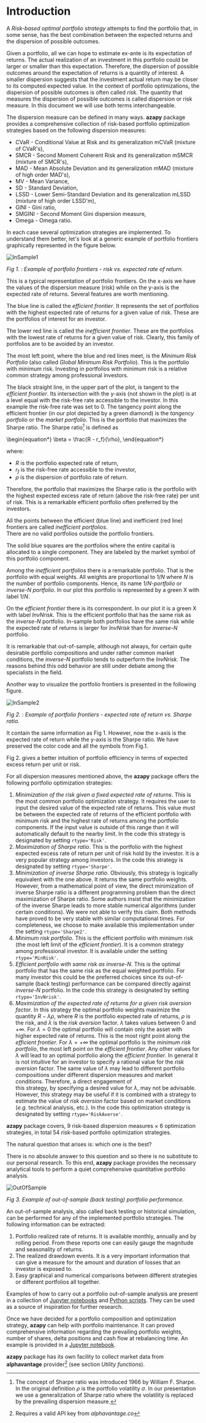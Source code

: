 
# Introduction

A *Risk-based optimal portfolio strategy* attempts to find the
portfolio that, in some sense, has the best combination between the expected
returns and the dispersion of possible outcomes.

Given a portfolio, all we can hope to
estimate ex-ante is its expectation of returns.
The actual realization of
an investment in this portfolio could be larger or smaller than this
expectation. Therefore, the dispersion of possible
outcomes around the expectation of returns is a quantity of interest.
A smaller dispersion suggests that the investment actual
return may be closer to its computed expected value. In the context of
portfolio optimizations, the dispersion of possible outcomes is often called
*risk*.
The quantity that measures the dispersion of possible outcomes is called
dispersion
or risk measure. In this document we will use both terms
interchangeable.

The dispersion measure can be defined in many ways. **azapy** package
provides a comprehensive collection of risk-based portfolio optimization
strategies based on the following dispersion measures:

* CVaR - Conditional Value at Risk and its generalization
 mCVaR (mixture of CVaR's),
* SMCR - Second Moment Coherent Risk and its generalization mSMCR
(mixture of SMCR's),
* MAD - Mean Absolute Deviation and its generalization mMAD
(mixture of high order MAD's),
* MV - Mean Variance,
* SD - Standard Deviation,
* LSSD - Lower Semi-Standard Deviation and its generalization mLSSD
(mixture of high order LSSD'm),
* GINI - Gini ratio,
* SMGINI - Second Moment Gini dispersion measure,
* Omega - Omega ratio.

In each case several optimization strategies are implemented. To
understand them better, let's look at a generic example of portfolio frontiers
graphically represented in the figure below.


![InSample1](../graphics/frontiers_1.png)

_Fig 1. : Example of portfolio frontiers - risk vs. expected rate of return._


This is a typical representation of portfolio frontiers. On the x-axis we
have the values of the dispersion measure (risk) while on the y-axis
is the expected rate of returns. Several features are worth mentioning.

The blue line is called the *efficient frontier*. It represents
the set of portfolios with the highest expected rate of returns for a
given value of risk. These are the portfolios of interest for an investor.

The lower
red line is called the *inefficient frontier*. These are the portfolios
with the lowest rate of returns for a given value of risk. Clearly, this
family of portfolios are to be avoided by an investor.

The most left point, where the blue and red lines meet, is the
*Minimum Risk Portfolio* (also called *Global Minimum Risk Portfolio*).
This is the portfolio with minimum risk. Investing
in portfolios with minimum risk is a relative common strategy among
professional investors.

The black straight line, in the upper part of the plot, is tangent to the
*efficient frontier*. Its intersection with the y-axis (not shown in the plot)
is at a level equal with the risk-free rate accessible to the investor.
In this example the risk-free rate was set to 0. The
tangency point along the efficient frontier (in our plot depicted by a green
diamond) is the
*tangency portfolio* or the *market portfolio*. This is the portfolio
that maximizes the Sharpe ratio. The Sharpe ratio[^sharpe] is defined as

\begin{equation*}
  \beta = \frac{R - r_f}{\rho},
\end{equation*}

where:

* $R$ is the portfolio expected rate of return,
* $r_f$ is the risk-free rate accessible to the investor,
* $\rho$ is the dispersion of portfolio rate of return.

Therefore, the portfolio that maximizes the Sharpe ratio is the portfolio
with the highest expected excess rate of return (above the risk-free rate)
per unit of risk. This is a remarkable efficient portfolio often preferred by
the investors.

All the points between the efficient (blue line) and
inefficient (red line) frontiers are called *inefficient portfolios*.  
There are no valid portfolios outside the portfolio frontiers.

The solid blue squares are the portfolios where the
entire capital is allocated to a single component. They are labeled by
the market symbol of this portfolio component.

Among the *inefficient portfolios* there is a remarkable portfolio. That is
the portfolio with equal weights. All weights
are proportional to $1/N$ where $N$ is the number of portfolio
components. Hence, its name $1/N$*-portfolio* or *inverse-N portfolio*.
In our plot this portfolio is represented by a green X with label $1/N$.

On the *efficient frontier* there is its correspondent. In our plot
it is a green X with label *InvNrisk*. This is the efficient portfolio
that has the same risk as the
*inverse-N* portfolio. In-sample both portfolios have the same risk while
the expected rate of returns is larger for *InvNrisk*  than
for *inverse-N* portfolio.

It is remarkable that out-of-sample, although not always,
for certain quite desirable portfolio compositions and
under rather common market conditions, the *inverse-N* portfolio tends to
outperform the *InvNrisk*. The reasons behind this odd behavior are still
under debate among the specialists in the field.

Another way to visualize the portfolio frontiers is presented in the following
figure.

![InSample2](../graphics/frontiers_2.png)

_Fig 2. : Example of portfolio frontiers - expected rate of return vs. Sharpe ratio._

It contain the same information as Fig 1. However, now the
x-axis is the expected rate of return while the y-axis is the Sharpe ratio.
We have preserved the color code and all the symbols from Fig.1.

Fig 2. gives a better intuition of portfolio efficiency in terms of
expected excess return per unit or risk.


For all dispersion measures mentioned above, the **azapy** package offers
the following portfolio optimization strategies:

1. *Minimization of the risk given a fixed expected rate of returns*. This is
the most common portfolio optimization strategy.  It requires the user to
input the desired value of the expected rate of returns. This value must be
between the expected rate of returns of the efficient portfolio with minimum
risk and the highest rate of returns among the portfolio components. If
the input value is outside of this range than it will automatically default
to the nearby limit. In the code this strategy is designated by setting
`rtype='Risk'`.
2. *Maximization of Sharpe ratio*. This is the portfolio with the highest
expected excess rate of return per unit of risk hold by the investor. It is a
very popular strategy among investors.
In the code this strategy is designated by setting `rtype='Sharpe'`.
3. *Minimization of inverse Sharpe ratio*. Obviously, this strategy is
logically equivalent with the one above. It returns the same portfolio
weights. However, from a mathematical point of view, the direct
minimization of inverse Sharpe ratio is a different programming problem
than the direct maximization of Sharpe ratio. Some authors insist that
the minimization of the inverse Sharpe leads to more stable numerical algorithms
(under certain conditions). We were not able to verify
this claim. Both methods have proved to be very stable with similar
computational times. For completeness, we choose
to make available this implementation under the setting `rtype='Sharpe2'`.
4. *Minimum risk portfolio*. This is the efficient portfolio with
minimum risk (the most left limit of the *efficient frontier*). It is
a common strategy among professional investor. It is available
under the setting `rtype='MinRisk'`.
5. *Efficient portfolio with same risk as inverse-N*. This is the
optimal portfolio that has the same risk as the equal weighted portfolio.
For many investor this could be
the preferred choices since its out-of-sample (back testing) performance
can be compared directly against *inverse-N* portfolio. In the code this
strategy is designated by setting `rtype='InvNrisk'`.
6. *Maximization of the expected rate of returns for a given risk aversion*
*factor*. In this strategy the optimal portfolio weights
maximize the quantity $R -\lambda \rho$, where $R$ is the portfolio
expected rate of returns, $\rho$ is the risk, and $\lambda$ is the
*risk aversion* factor. $\lambda$ takes values between $0$ and
$+\infty$. For $\lambda=0$ the optimal portfolio will contain only the
asset with higher expected rate of returns. This is the most right
point along the *efficient frontier*. For $\lambda=+\infty$ the optimal
portfolio is the *minimum risk portfolio*, the most left point on the
*efficient frontier*. Any other values for $\lambda$ will lead to an
optimal portfolio along the *efficient frontier*. In general it is
not intuitive for an investor to specify a rational value
for the *risk aversion* factor. The same value of $\lambda$ may lead
to different portfolio compositions under different dispersion
measures and market conditions. Therefore, a direct engagement of  
this strategy, by specifying a desired value for $\lambda$, may not
be advisable. However, this strategy may be useful if it is combined
with a strategy to estimate the value of *risk aversion* factor based on
market conditions (*e.g.* technical analysis, etc.).
In the code this optimization strategy is designated by setting
`rtype='RiskAverse'`.


**azapy** package covers, 9 risk-based dispersion measures $\times$ 6 optimization
strategies, in total 54 risk-based portfolio optimization strategies.

The natural question that arises is: which one is the best?

There is no absolute answer to this question and so there is no
substitute to our personal research. To this end, **azapy** package
provides the necessary
analytical tools to perform a quiet comprehensive quantitative portfolio
analysis.

![OutOfSample](../graphics/Portfolio_1.png)

_Fig 3. Example of out-of-sample (back testing) portfolio performance._

An out-of-sample analysis, also called back testing or historical simulation,
can be performed for any of the implemented portfolio
strategies. The following information can be extracted:
1. Portfolio realized rate of returns. It is available monthly, annually
and by rolling period. From these reports one can easily gauge the magnitude and
seasonality of returns.
2. The realized drawdown events. It is a very important information that can
give a measure for the amount and duration of losses that an investor is
exposed to.
3. Easy graphical and numerical comparisons between different strategies or
different portfolios all together.

Examples of how to carry out a portfolio out-of-sample analysis are present
in a collection of
[Jupyter notebooks](https://github.com/Mircea2004/azapy/tree/main/jpy_scripts)
and [Python scripts](https://github.com/Mircea2004/azapy/tree/main/scripts/portfolios).
They can be used as a source of inspiration for further research.

Once we have decided for a portfolio composition and optimization strategy,
**azapy** can help with portfolio maintenance. It can proved comprehensive
information regarding the prevailing portfolio weights, number of shares,
delta positions and cash flow at rebalancing time.
An example is provided in a
[Jupyter notebook](https://github.com/Mircea2004/azapy/blob/main/jpy_scripts/Rebalance_example.ipynb).

**azapy** package has its own facility to collect market data from
**alphavantage** provider[^alphavantage] (see section *Utility functions*).






















[^sharpe]: The concept of Sharpe ratio was introduced 1966 by William F. Sharpe.
In the original definition $\rho$ is the portfolio volatility $\sigma$.
In our presentation we use a generalization of Sharpe ratio where the
volatility is replaced by the prevailing dispersion
measure.

[^alphavantage]: Requires a valid API key from *alphavantage.co*
